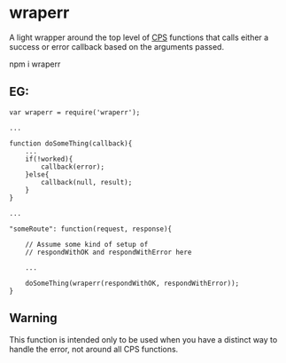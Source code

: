 # wraperr

A light wrapper around the top level of [CPS](http://en.wikipedia.org/wiki/Continuation-passing_style) functions that calls either a success or error callback based on the arguments passed.

npm i wraperr

## EG:

    var wraperr = require('wraperr');

    ...

    function doSomeThing(callback){
        ...
        if(!worked){
            callback(error);
        }else{
            callback(null, result);
        }
    }

    ...

    "someRoute": function(request, response){

        // Assume some kind of setup of
        // respondWithOK and respondWithError here

        ...

        doSomeThing(wraperr(respondWithOK, respondWithError));
    }

## Warning

This function is intended only to be used when you have a distinct way to handle the error, not around all CPS functions.